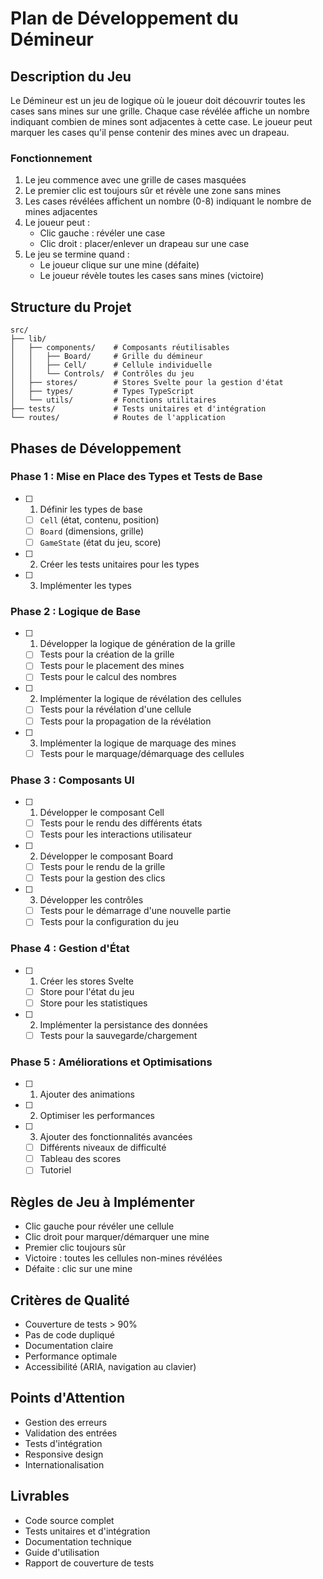 # Plan de Développement du Démineur

## Description du Jeu
Le Démineur est un jeu de logique où le joueur doit découvrir toutes les cases sans mines sur une grille. Chaque case révélée affiche un nombre indiquant combien de mines sont adjacentes à cette case. Le joueur peut marquer les cases qu'il pense contenir des mines avec un drapeau.

### Fonctionnement
1. Le jeu commence avec une grille de cases masquées
2. Le premier clic est toujours sûr et révèle une zone sans mines
3. Les cases révélées affichent un nombre (0-8) indiquant le nombre de mines adjacentes
4. Le joueur peut :
   - Clic gauche : révéler une case
   - Clic droit : placer/enlever un drapeau sur une case
5. Le jeu se termine quand :
   - Le joueur clique sur une mine (défaite)
   - Le joueur révèle toutes les cases sans mines (victoire)

## Structure du Projet
```
src/
├── lib/
│   ├── components/    # Composants réutilisables
│   │   ├── Board/     # Grille du démineur
│   │   ├── Cell/      # Cellule individuelle
│   │   └── Controls/  # Contrôles du jeu
│   ├── stores/        # Stores Svelte pour la gestion d'état
│   ├── types/         # Types TypeScript
│   └── utils/         # Fonctions utilitaires
├── tests/             # Tests unitaires et d'intégration
└── routes/            # Routes de l'application
```

## Phases de Développement

### Phase 1 : Mise en Place des Types et Tests de Base
- [ ] 1. Définir les types de base
  - [ ] `Cell` (état, contenu, position)
  - [ ] `Board` (dimensions, grille)
  - [ ] `GameState` (état du jeu, score)
- [ ] 2. Créer les tests unitaires pour les types
- [ ] 3. Implémenter les types

### Phase 2 : Logique de Base
- [ ] 1. Développer la logique de génération de la grille
  - [ ] Tests pour la création de la grille
  - [ ] Tests pour le placement des mines
  - [ ] Tests pour le calcul des nombres
- [ ] 2. Implémenter la logique de révélation des cellules
  - [ ] Tests pour la révélation d'une cellule
  - [ ] Tests pour la propagation de la révélation
- [ ] 3. Implémenter la logique de marquage des mines
  - [ ] Tests pour le marquage/démarquage des cellules

### Phase 3 : Composants UI
- [ ] 1. Développer le composant Cell
  - [ ] Tests pour le rendu des différents états
  - [ ] Tests pour les interactions utilisateur
- [ ] 2. Développer le composant Board
  - [ ] Tests pour le rendu de la grille
  - [ ] Tests pour la gestion des clics
- [ ] 3. Développer les contrôles
  - [ ] Tests pour le démarrage d'une nouvelle partie
  - [ ] Tests pour la configuration du jeu

### Phase 4 : Gestion d'État
- [ ] 1. Créer les stores Svelte
  - [ ] Store pour l'état du jeu
  - [ ] Store pour les statistiques
- [ ] 2. Implémenter la persistance des données
  - [ ] Tests pour la sauvegarde/chargement

### Phase 5 : Améliorations et Optimisations
- [ ] 1. Ajouter des animations
- [ ] 2. Optimiser les performances
- [ ] 3. Ajouter des fonctionnalités avancées
  - [ ] Différents niveaux de difficulté
  - [ ] Tableau des scores
  - [ ] Tutoriel

## Règles de Jeu à Implémenter
- Clic gauche pour révéler une cellule
- Clic droit pour marquer/démarquer une mine
- Premier clic toujours sûr
- Victoire : toutes les cellules non-mines révélées
- Défaite : clic sur une mine

## Critères de Qualité
- Couverture de tests > 90%
- Pas de code dupliqué
- Documentation claire
- Performance optimale
- Accessibilité (ARIA, navigation au clavier)

## Points d'Attention
- Gestion des erreurs
- Validation des entrées
- Tests d'intégration
- Responsive design
- Internationalisation

## Livrables
- Code source complet
- Tests unitaires et d'intégration
- Documentation technique
- Guide d'utilisation
- Rapport de couverture de tests 